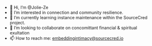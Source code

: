 - 👋 Hi, I’m @Jolie-Ze
- 👀 I’m interested in connection and community resilience.
- 🌱 I’m currently learning instance maintenance within the SourceCred project.
- 💞️ I’m looking to collaborate on concomittant financial & spiritual exultation
- 📫 How to reach me: embeddingintimacy@sourcecred.io

<!---
Jolie-Ze/Jolie-Ze is a ✨ special ✨ repository because its `README.md` (this file) appears on your GitHub profile.
You can click the Preview link to take a look at your changes.
--->
